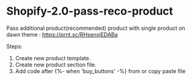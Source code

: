 # Shopify-2.0-pass-reco-product

Pass additional product(recommended) product with single product on dawn theme : https://prnt.sc/RHsensjEDABa

Steps:

1. Create new product template.
2. Create new product section file.
3. Add code after {%- when 'buy_buttons' -%}  from  <!--custom manual product---> or copy paste file
